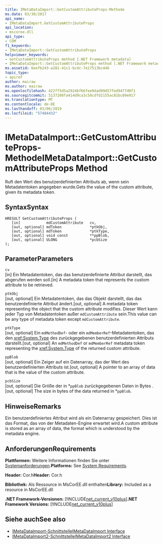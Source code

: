 ```yaml
---
title: IMetaDataImport::GetCustomAttributeProps-Methode
ms.date: 03/30/2017
api_name:
- IMetaDataImport.GetCustomAttributeProps
api_location:
- mscoree.dll
api_type:
- COM
f1_keywords:
- IMetaDataImport::GetCustomAttributeProps
helpviewer_keywords:
- GetCustomAttributeProps method [.NET Framework metadata]
- IMetaDataImport::GetCustomAttributeProps method [.NET Framework metadata]
ms.assetid: 6eefb243-a281-41c1-bcdc-7e17513bc446
topic_type:
- apiref
author: mairaw
ms.author: mairaw
ms.openlocfilehash: 422ff5d5a2924bf66fee9dad99d57fed9477d0f1
ms.sourcegitcommit: 5137208fa414d9ca3c58cdfd2155ac81bc89e917
ms.translationtype: MT
ms.contentlocale: de-DE
ms.lasthandoff: 03/06/2019
ms.locfileid: "57484432"
---
```

# <a name="imetadataimportgetcustomattributeprops-method"></a><span data-ttu-id="f56a7-102">IMetaDataImport::GetCustomAttributeProps-Methode</span><span class="sxs-lookup"><span data-stu-id="f56a7-102">IMetaDataImport::GetCustomAttributeProps Method</span></span>
<span data-ttu-id="f56a7-103">Ruft den Wert des benutzerdefinierten Attributs ab, wenn sein Metadatentoken angegeben wurde.</span><span class="sxs-lookup"><span data-stu-id="f56a7-103">Gets the value of the custom attribute, given its metadata token.</span></span>  
  
## <a name="syntax"></a><span data-ttu-id="f56a7-104">Syntax</span><span class="sxs-lookup"><span data-stu-id="f56a7-104">Syntax</span></span>  
  
```  
HRESULT GetCustomAttributeProps (  
   [in]            mdCustomAttribute   cv,  
   [out, optional] mdToken             *ptkObj,  
   [out, optional] mdToken             *ptkType,  
   [out, optional] void const          **ppBlob,  
   [out, optional] ULONG               *pcbSize  
);  
```  
  
## <a name="parameters"></a><span data-ttu-id="f56a7-105">Parameter</span><span class="sxs-lookup"><span data-stu-id="f56a7-105">Parameters</span></span>  
 `cv`  
 <span data-ttu-id="f56a7-106">[in] Ein Metadatentoken, das das benutzerdefinierte Attribut darstellt, das abgerufen werden soll.</span><span class="sxs-lookup"><span data-stu-id="f56a7-106">[in] A metadata token that represents the custom attribute to be retrieved.</span></span>  
  
 `ptkObj`  
 <span data-ttu-id="f56a7-107">[out, optional] Ein Metadatentoken, das das Objekt darstellt, das das benutzerdefinierte Attribut ändert.</span><span class="sxs-lookup"><span data-stu-id="f56a7-107">[out, optional] A metadata token representing the object that the custom attribute modifies.</span></span> <span data-ttu-id="f56a7-108">Dieser Wert kann jeder Typ von Metadatentoken außer `mdCustomAttribute` sein.</span><span class="sxs-lookup"><span data-stu-id="f56a7-108">This value can be any type of metadata token except `mdCustomAttribute`.</span></span>  
  
 `ptkType`  
 <span data-ttu-id="f56a7-109">[out, optional] Ein `mdMethodDef`- oder ein `mdMemberRef`-Metadatentoken, das den <xref:System.Type> des zurückgegebenen benutzerdefinierten Attributs darstellt.</span><span class="sxs-lookup"><span data-stu-id="f56a7-109">[out, optional] An `mdMethodDef` or `mdMemberRef` metadata token representing the <xref:System.Type> of the returned custom attribute.</span></span>  
  
 `ppBlob`  
 <span data-ttu-id="f56a7-110">[out, optional] Ein Zeiger auf ein Datenarray, das der Wert des benutzerdefinierten Attributs ist.</span><span class="sxs-lookup"><span data-stu-id="f56a7-110">[out, optional] A pointer to an array of data that is the value of the custom attribute.</span></span>  
  
 `pcbSize`  
 <span data-ttu-id="f56a7-111">[out, optional] Die Größe der in \*`ppBlob` zurückgegebenen Daten in Bytes .</span><span class="sxs-lookup"><span data-stu-id="f56a7-111">[out, optional] The size in bytes of the data returned in \*`ppBlob`.</span></span>  
  
## <a name="remarks"></a><span data-ttu-id="f56a7-112">Hinweise</span><span class="sxs-lookup"><span data-stu-id="f56a7-112">Remarks</span></span>  
 <span data-ttu-id="f56a7-113">Ein benutzerdefiniertes Attribut wird als ein Datenarray gespeichert. Dies ist das Format, das von der Metadaten-Engine erwartet wird.</span><span class="sxs-lookup"><span data-stu-id="f56a7-113">A custom attribute is stored as an array of data, the format which is understood by the metadata engine.</span></span>  
  
## <a name="requirements"></a><span data-ttu-id="f56a7-114">Anforderungen</span><span class="sxs-lookup"><span data-stu-id="f56a7-114">Requirements</span></span>  
 <span data-ttu-id="f56a7-115">**Plattformen:** Weitere Informationen finden Sie unter [Systemanforderungen](../../../../docs/framework/get-started/system-requirements.md).</span><span class="sxs-lookup"><span data-stu-id="f56a7-115">**Platforms:** See [System Requirements](../../../../docs/framework/get-started/system-requirements.md).</span></span>  
  
 <span data-ttu-id="f56a7-116">**Header:** Cor.h</span><span class="sxs-lookup"><span data-stu-id="f56a7-116">**Header:** Cor.h</span></span>  
  
 <span data-ttu-id="f56a7-117">**Bibliothek:** Als Ressource in MsCorEE.dll enthalten</span><span class="sxs-lookup"><span data-stu-id="f56a7-117">**Library:** Included as a resource in MsCorEE.dll</span></span>  
  
 <span data-ttu-id="f56a7-118">**.NET Framework-Versionen:** [!INCLUDE[net_current_v10plus](../../../../includes/net-current-v10plus-md.md)]</span><span class="sxs-lookup"><span data-stu-id="f56a7-118">**.NET Framework Versions:** [!INCLUDE[net_current_v10plus](../../../../includes/net-current-v10plus-md.md)]</span></span>  
  
## <a name="see-also"></a><span data-ttu-id="f56a7-119">Siehe auch</span><span class="sxs-lookup"><span data-stu-id="f56a7-119">See also</span></span>
- [<span data-ttu-id="f56a7-120">IMetaDataImport-Schnittstelle</span><span class="sxs-lookup"><span data-stu-id="f56a7-120">IMetaDataImport Interface</span></span>](../../../../docs/framework/unmanaged-api/metadata/imetadataimport-interface.md)
- [<span data-ttu-id="f56a7-121">IMetaDataImport2-Schnittstelle</span><span class="sxs-lookup"><span data-stu-id="f56a7-121">IMetaDataImport2 Interface</span></span>](../../../../docs/framework/unmanaged-api/metadata/imetadataimport2-interface.md)
